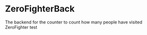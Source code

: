 # ZeroFighterBack

The backend for the counter to count how many people have visited ZeroFighter
test

